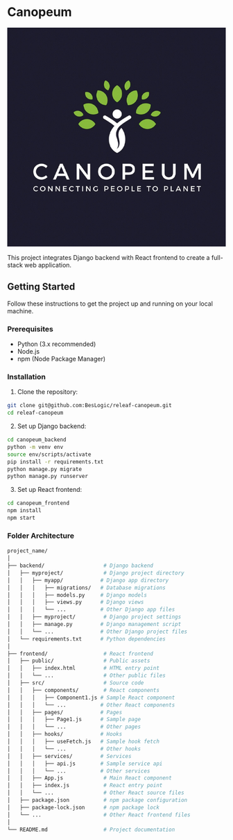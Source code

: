 # Canopeum

![Alt text](canopeum_frontend/public/Canopeum_Logo.jpg?raw=true "Logo")

This project integrates Django backend with React frontend to create a full-stack web application.

## Getting Started

Follow these instructions to get the project up and running on your local machine.

### Prerequisites

- Python (3.x recommended)
- Node.js
- npm (Node Package Manager)

### Installation

1. Clone the repository:

```bash
git clone git@github.com:BesLogic/releaf-canopeum.git
cd releaf-canopeum
```

2. Set up Django backend:

```bash
cd canopeum_backend
python -m venv env
source env/scripts/activate
pip install -r requirements.txt
python manage.py migrate
python manage.py runserver
```

3. Set up React frontend:

```bash
cd canopeum_frontend
npm install
npm start
```
### Folder Architecture

```bash
project_name/
│
├── backend/                   # Django backend
│   ├── myproject/             # Django project directory
│   │   ├── myapp/            # Django app directory
│   │   │   ├── migrations/   # Database migrations
│   │   │   ├── models.py     # Django models
│   │   │   ├── views.py      # Django views
│   │   │   └── ...           # Other Django app files
│   │   ├── myproject/         # Django project settings
│   │   ├── manage.py         # Django management script
│   │   └── ...               # Other Django project files
│   └── requirements.txt      # Python dependencies
│
├── frontend/                  # React frontend
│   ├── public/                # Public assets
│   │   ├── index.html         # HTML entry point
│   │   └── ...                # Other public files
│   ├── src/                   # Source code
│   │   ├── components/        # React components
│   │   │   ├── Component1.js # Sample React component
│   │   │   └── ...           # Other React components
│   │   ├── pages/            # Pages
│   │   │   ├── Page1.js      # Sample page
│   │   │   └── ...           # Other pages
│   │   ├── hooks/            # Hooks
│   │   │   ├── useFetch.js   # Sample hook fetch
│   │   │   └── ...           # Other hooks
│   │   ├── services/         # Services
│   │   │   ├── api.js        # Sample service api
│   │   │   └── ...           # Other services
│   │   ├── App.js             # Main React component
│   │   ├── index.js           # React entry point
│   │   └── ...                # Other React source files
│   ├── package.json           # npm package configuration
│   ├── package-lock.json      # npm package lock
│   └── ...                    # Other React frontend files
│
└── README.md                  # Project documentation
```
